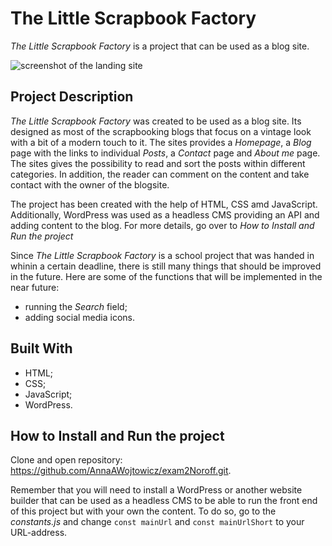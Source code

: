 # The Little Scrapbook Factory
*The Little Scrapbook Factory* is a project that can be used as a blog site. 

![screenshot of the landing site](https://raw.githubusercontent.com/AnnaAWojtowicz/pics/main/TheLittleScrapbokkFactoryScreenshot.png "screenshot of the landing site")

## Project Description
*The Little Scrapbook Factory* was created to be used as a blog site. Its designed as most of the scrapbooking blogs that focus on a vintage look with a bit of a modern touch to it.
The sites provides a *Homepage*, a *Blog* page with the links to individual *Posts*, a *Contact* page and *About me* page. The sites gives the possibility to read and sort the posts within different categories. In addition, the reader can comment on the content and take contact with the owner of the blogsite. 

The project has been created with the help of HTML, CSS amd JavaScript. Additionally, WordPress was used as a headless CMS providing an API and adding content to the blog. For more details, go over to *How to Install and Run the project*

Since *The Little Scrapbook Factory* is a school project that was handed in whinin a certain deadline, there is still many things that should be improved in the future. Here are some of the functions that will be implemented in the near future:
- running the *Search* field;
- adding social media icons.

## Built With
- HTML;
- CSS;
- JavaScript;
- WordPress.

## How to Install and Run the project
Clone and open repository: https://github.com/AnnaAWojtowicz/exam2Noroff.git.

Remember that you will need to install a WordPress or another website builder that can be used as a headless CMS to be able to run the front end of this project but with your own the content. To do so, go to the *constants.js* and change `const mainUrl` and `const mainUrlShort` to your URL-address.